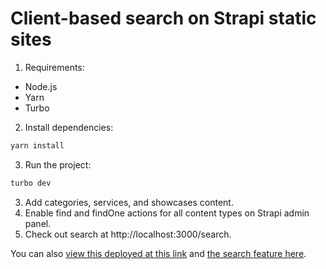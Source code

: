 # Client-based search on Strapi static sites
1. Requirements:
- Node.js
- Yarn
- Turbo
2. Install dependencies:
```sh
yarn install
```
3. Run the project:
```sh
turbo dev
```
3. Add categories, services, and showcases content.
4. Enable find and findOne actions for all content types on Strapi admin panel.
5. Check out search at http://localhost:3000/search.

You can also [view this deployed at this link](https://win-ne.github.io/strapi-client-search-website/) and [the search feature here](https://win-ne.github.io/strapi-client-search-website/search). 